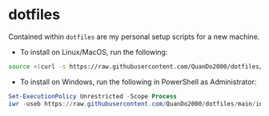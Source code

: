 # dotfiles

Contained within `dotfiles` are my personal setup scripts for a new machine.

- To install on Linux/MacOS, run the following:

```bash
source <(curl -s https://raw.githubusercontent.com/QuanDo2000/dotfiles/main/install.sh)
```

- To install on Windows, run the following in PowerShell as Administrator:

```powershell
Set-ExecutionPolicy Unrestricted -Scope Process
iwr -useb https://raw.githubusercontent.com/QuanDo2000/dotfiles/main/install.ps1 | iex
```
